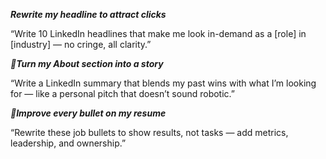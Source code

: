 ***Rewrite my headline to attract clicks***

“Write 10 LinkedIn headlines that make me look in-demand as a [role] in [industry] — no cringe, all clarity.”

***📌Turn my About section into a story***

“Write a LinkedIn summary that blends my past wins with what I’m looking for — like a personal pitch that doesn’t sound robotic.”

***📌Improve every bullet on my resume***

“Rewrite these job bullets to show results, not tasks — add metrics, leadership, and ownership.”












